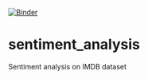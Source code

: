 [![Binder](https://mybinder.org/badge_logo.svg)](https://mybinder.org/v2/gh/seanbenhur/sentiment_analysis/master)
# sentiment_analysis
Sentiment analysis  on IMDB dataset
